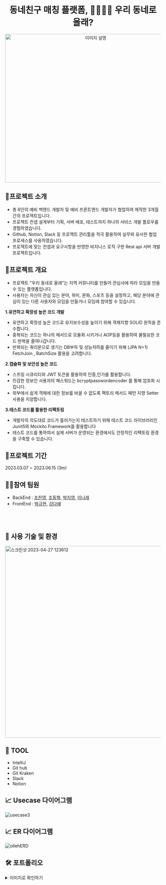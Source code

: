 <h1 align="center">동네친구 매칭 플랫폼, 👨‍👩‍👧‍👦 우리 동네로 올래?</h1>

<p align="center"><img src="https://user-images.githubusercontent.com/124491136/234168126-e831e158-8ff0-42e5-a1b5-98dd82da8ed2.png" alt="이미지 설명" width="570" height="480"></p>


📍프로젝트 소개
-------------
- 총 6인의 예비 백엔드 개발자 및 예비 프론트엔드 개발자가 협업하여 제작한 3개월간의 프로젝트입니다.
- 프로젝트 컨셉 설계부터 기획, 서버 배포, 테스트까지 하나의 서비스 개발 플로우를 경험하였습니다.
- Github, Notion, Slack 등 프로젝트 관리툴을 적극 활용하여 실무와 유사한 협업 프로세스를 사용하였습니다.
- 프로젝트에 맞는 컨셉과 요구사항을 반영한 비지니스 로직 구현 Rest api 서버 개발 프로젝트입니다.


🚀프로젝트 개요
-------------
- 프로젝트 "우리 동네로 올래"는 지역 커뮤니티를 만들어 관심사에 따라 모임을 만들 수 있는 플랫폼입니다.
- 사용자는 자신이 관심 있는 분야, 취미, 문화, 스포츠 등을 설정하고, 해당 분야에 관심이 있는 다른 사용자와 모임을 만들거나 모임에 참여할 수 있습니다.

**1.유연하고 확장성 높은 코드 개발**

- 유연하고 확정성 높은 코드로 유지보수성을 높이기 위해 객체지향 SOLID 원칙을 준수합니다. 
- 중복되는 코드는 하나의 메서드로 모듈화 시키거나 AOP등을 활용하여 불필요한 코드 반복을 줄여나갑니다.
- 반복되는 쿼리문으로 생기는 DB부하 및 성능저하를 줄이기 위해 (JPA N+1)  FetchJoin , BatchSize 활용을 고려합니다.

**2.캡슐화 및 보안성 높은 코드**

- 스프링 시큐리티와 JWT 토큰을 활용하여 인증,인가를 활용합니다.
- 민감한 정보인 사용자의 패스워드는 bcryptpasswordencoder 를 통해 암호화 시킵니다.
- 외부에서 쉽게 객체에 대한 정보를 바꿀 수 없도록 팩토리 메서드 패턴 지향 Setter 사용을 지양합니다.

**3.테스트 코드를 활용한 리팩토링**

- 개발자의 의도대로 코드가 흘러가는지 테스트하기 위해 테스트 코드 라이브러리인 Junit5와 Mockito Framework를 활용합니다
- 테스트 코드를 통하여서 실제 서버가 운영되는 환경에서도 안정적인 리팩토링 환경을 구축할 수 있습니다.


🎯프로젝트 기간
------------
2023.03.07 ~ 2023.06.15 (3m)


🙋‍♂️참여 팀원
-------------
- BackEnd : [조찬영](https://github.com/NinjaYoung98), [조동혁](https://github.com/donizz), [박지영](https://github.com/jiyoung10), [이나래](https://github.com/naraeeee)
- FrontEnd : [박규현](https://github.com/henryKyuhyun), [강다예]()

<br></br>
🔧 사용 기술 및 환경
-------------

<img width="620" alt="스크린샷 2023-04-27 123612" src="https://user-images.githubusercontent.com/124491136/234753405-9cf41f54-ef99-400c-a7d9-f3b1be231f8c.png">

🔧 TOOL
-------------

- IntelliJ
- Git hub
- Git Kraken
- Slack
- Notion

📈 Usecase 다이어그램
-----------

![usecase3](https://github.com/Team-javaJobJob/OllehBoardProject/assets/126131788/8aa8caca-832a-4c9f-b458-f6b9311ce463)

📈 ER 다이어그램 
-------------

![ollehERD](https://github.com/Team-javaJobJob/OllehBoardProject/assets/126131788/6a7fba67-0034-44b7-a15d-9abe6847c4e0)


🛠 포트폴리오
-------------

<details>
  <summary>이미지로 확인하기</summary>
  프론트가 완성되는대로 업로드 할 예정
</details>

